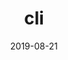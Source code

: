 ---
title: cli
date: 2019-08-21
description: Run yaml pipelines from the simple pypyr command line interface (CLI). Pipelines are in simple human-readable yaml for agentless automation.
lastmod: 2019-08-21
menu:
  docs:
    identifier: cli-overview
    name: overview
    parent: cli
    weight: -100
publishdate: 2019-08-21
seo_article_headline: Run yaml pipelines from the cli with pypyr.
seo_description: The pypyr cli is simple & intuitive, for easy task automation from the command line.
---